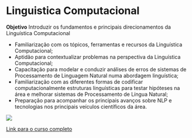 # Linguistica Computacional

**Objetivo**
Introduzir os fundamentos e principais direcionamentos da Linguística Computacional

* Familiarização com os tópicos, ferramentas e recursos da Linguística Computacional;
* Aptidão para contextualizar problemas na perspectiva da Linguística Computacional;
* Capacitação para modelar e conduzir análises de erros de sistemas de Processamento de Linguagem Natural numa abordagem linguística;
* Familiarização com as diferentes formas de codificar computacionalmente estruturas linguísticas para testar hipóteses na área e melhorar sistemas de Processamento de Língua Natural;
* Preparação para acompanhar os principais avanços sobre NLP e tecnologias nos principais veículos científicos da área.

<img src="https://uploads-ssl.webflow.com/5ec6a20095cdf182f108f666/5f22908f09f2341721cd8901_AI%20poster.png">


<a href="https://www.youtube.com/watch?v=T4_J6Q2E4k0&list=PLLrlHSmC0Mw73a1t73DEjgGMPyu8QssWT&index=1" target="_blank">Link para o curso completo</a>
